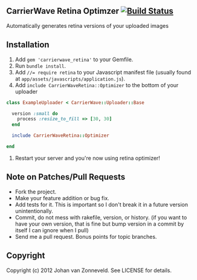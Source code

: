## CarrierWave Retina Optimzer [![Build Status](https://secure.travis-ci.org/jhnvz/carrierwave_retina.png?branch=master)](http://travis-ci.org/jhnvz/carrierwave_retina)

Automatically generates retina versions of your uploaded images

Installation
------------

1. Add `gem 'carrierwave_retina'` to your Gemfile.
1. Run `bundle install`.
1. Add `//= require retina` to your Javascript manifest file (usually found at `app/assets/javascripts/application.js`).
1. Add `include CarrierWaveRetina::Optimizer` to the bottom of your uploader

```ruby
class ExampleUploader < CarrierWave::Uploader::Base

  version :small do
    process :resize_to_fill => [30, 30]
  end

  include CarrierWaveRetina::Optimizer

end
```

1. Restart your server and you're now using retina optimizer!

## Note on Patches/Pull Requests

* Fork the project.
* Make your feature addition or bug fix.
* Add tests for it. This is important so I don't break it in a
  future version unintentionally.
* Commit, do not mess with rakefile, version, or history.
  (if you want to have your own version, that is fine but bump version in a commit by itself I can ignore when I pull)
* Send me a pull request. Bonus points for topic branches.

## Copyright

Copyright (c) 2012 Johan van Zonneveld. See LICENSE for details.